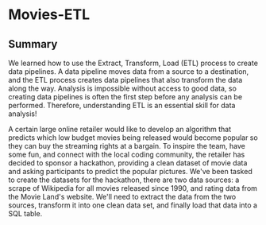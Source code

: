# Movies-ETL

## Summary

We learned how to use the Extract, Transform, Load (ETL) process to create data pipelines. A data pipeline moves data from a source to a destination, and the ETL process creates data pipelines that also transform the data along the way. Analysis is impossible without access to good data, so creating data pipelines is often the first step before any analysis can be performed. Therefore, understanding ETL is an essential skill for data analysis!

A certain large online retailer would like to develop an algorithm that predicts which low budget movies being released would become popular so they can buy the streaming rights at a bargain. To inspire the team, have some fun, and connect with the local coding community, the retailer has decided to sponsor a hackathon, providing a clean dataset of movie data and asking participants to predict the popular pictures. We've been tasked to create the datasets for the hackathon, there are two data sources: a scrape of Wikipedia for all movies released since 1990, and rating data from the Movie Land's website. We'll need to extract the data from the two sources, transform it into one clean data set, and finally load that data into a SQL table.